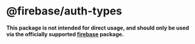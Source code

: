 # @firebase/auth-types

**This package is not intended for direct usage, and should only be used via the officially
supported [firebase](https://www.npmjs.com/package/firebase) package.**
